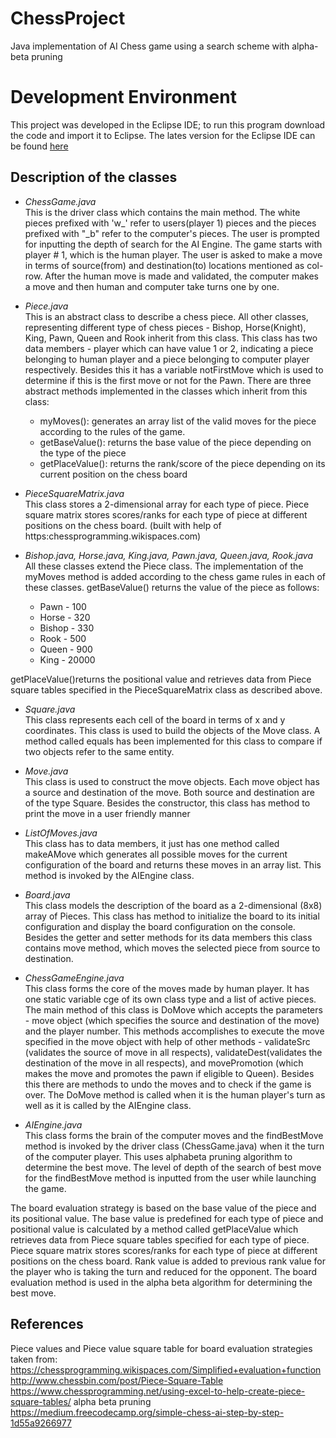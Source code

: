 # ChessProject
Java implementation of AI Chess game using a search scheme with alpha-beta pruning

# Development Environment

This project was developed in the Eclipse IDE; to run this program download the code and import it to Eclipse. The lates version for the Eclipse IDE can be found [here](http://www.eclipse.org/downloads/eclipse-packages/)

## **Description of the classes**

- *ChessGame.java* <br />
This is the driver class which contains the main method. The white pieces prefixed with 'w_' refer to users(player 1) pieces and the pieces prefixed with "_b" refer to the computer's pieces. The user is prompted for inputting the depth of search for the AI Engine. The game starts with player # 1, which is the human player. The user is asked to make a move in terms of source(from) and destination(to) locations mentioned as col-row. After the human move is made and validated, the computer makes a move and then human and computer take turns one by one.

- *Piece.java* <br />
This is an abstract class to describe a chess piece. All other classes, representing different type of chess pieces - Bishop, Horse(Knight), King, Pawn, Queen and Rook inherit from this class. This class has two data members - player which can have value 1 or 2, indicating a piece belonging to human player and a piece belonging to computer player respectively. Besides this it has a variable notFirstMove which is used to determine if this is the first move or not for the Pawn. There are three abstract methods implemented in the classes which inherit from this class:
   - myMoves(): generates an array list of the valid moves for the piece according to the rules of the game.
   - getBaseValue(): returns the base value of the piece depending on the type of the piece
   - getPlaceValue(): returns the rank/score of the piece depending on its current position on the chess board



- *PieceSquareMatrix.java* <br />
This class stores a 2-dimensional array for each type of piece. Piece square matrix stores scores/ranks for each type of piece at different positions on the chess board. (built with help of https:chessprogramming.wikispaces.com)

- *Bishop.java, Horse.java, King.java, Pawn.java, Queen.java, Rook.java* <br />
All these classes extend the Piece class. The implementation of the myMoves method is added according to the chess game rules in each of these classes. getBaseValue() returns the value of the piece as follows:
   - Pawn - 100
   - Horse - 320
   - Bishop - 330
   - Rook - 500
   - Queen - 900
   - King - 20000<br />
   
getPlaceValue()returns the positional value and retrieves data from Piece square tables specified in the PieceSquareMatrix class as described above.

- *Square.java* <br />
This class represents each cell of the board in terms of x and y coordinates. This class is used to build the objects of the Move class. A method called equals has been implemented for this class to compare if two objects refer to the same entity.

- *Move.java* <br />
This class is used to construct the move objects. Each move object has a source and destination of the move. Both source and destination are of the type Square. Besides the constructor, this class has method to print the move in a user friendly manner

- *ListOfMoves.java* <br />
This class has to data members, it just has one method called makeAMove which generates all possible moves for the current configuration of the board and returns these moves in an array list. This method is invoked by the AIEngine class.

- *Board.java* <br />
This class models the description of the board as a 2-dimensional (8x8) array of Pieces. This class has method to initialize the board to its initial configuration and display the board configuration on the console. Besides the getter and setter methods for its data members this class contains move method, which moves the selected piece from source to destination.

- *ChessGameEngine.java* <br />
This class forms the core of the moves made by human player.  It has one static variable cge of its own class type and a list of active pieces. The main method of this class is DoMove which accepts the parameters - move object (which specifies the source and destination of the move) and the player number. This methods accomplishes to execute the move specified in the move object with help of other methods - validateSrc (validates the source of move in all respects), validateDest(validates the destination of the move in all respects), and movePromotion (which makes the move and promotes the pawn if eligible to Queen). Besides this there are methods to undo the moves and to check if the game is over. The DoMove method is called when it is the human player's turn as well as it is called by the AIEngine class.

- *AIEngine.java* <br />
This class forms the brain of the computer moves and the findBestMove method is invoked by the driver class (ChessGame.java) when it the turn of the computer player. This uses alphabeta pruning algorithm to determine the best move. The level of depth of the search of best move for the findBestMove method is inputted from the user while launching the game. 

The board evaluation strategy is based on the base value of the piece and its positional value. The base value is predefined for each type of piece and positional value is calculated by a method called getPlaceValue which retrieves data from Piece square tables specified for each type of piece. Piece square matrix stores scores/ranks for each type of piece at different positions on the chess board. Rank value is added to previous rank value for the player who is taking the turn and reduced for the opponent. The board evaluation method is used in the alpha beta algorithm for determining the best move.


## **References**
Piece values and Piece value square table for board evaluation strategies taken from:
https://chessprogramming.wikispaces.com/Simplified+evaluation+function
http://www.chessbin.com/post/Piece-Square-Table
https://www.chessprogramming.net/using-excel-to-help-create-piece-square-tables/
alpha beta pruning
https://medium.freecodecamp.org/simple-chess-ai-step-by-step-1d55a9266977


